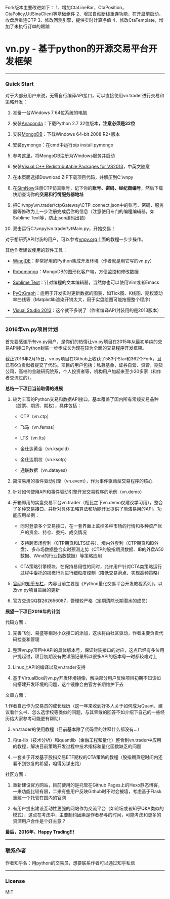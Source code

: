 Fork版本主要改进如下：
1、增加CtaLineBar，CtaPosition，CtaPolicy,UtlSinaClient等基础组件
2、增加自动断线重连功能，在开盘前启动，收盘后重连CTP
3、修改回测引擎，提供实时计算净值
4、修改CtaTemplate，增加了未执行订单的跟踪

# vn.py - 基于python的开源交易平台开发框架

---
### Quick Start

对于大部分用户来说，无需自行编译API接口，可以直接使用vn.trader进行交易和策略开发：

1. 准备一台Windows 7 64位系统的电脑

2. 安装[Anaconda](http://www.continuum.io/downloads)：下载Python 2.7 32位版本，**注意必须是32位**

3. 安装[MongoDB](https://www.mongodb.org/downloads#production)：下载Windows 64-bit 2008 R2+版本

4. 安装pymongo：在cmd中运行pip install pymongo

5. 参考[这里](http://jingyan.baidu.com/article/6b97984dbeef881ca2b0bf3e.html)，将MongoDB注册为Windows服务并启动

6. 安装[Visual C++  Redistributable Packages for VS2013](https://www.microsoft.com/en-gb/download/details.aspx?id=40784)，中英文随意

6. 在本页面选择Download ZIP下载项目代码，并解压到C:\vnpy

7. 在[SimNow](http://simnow.com.cn/)注册CTP仿真账号，记下你的**账号、密码、经纪商编号**，然后下载快期查询你的**交易和行情服务器地址**

8. 把C:\vnpy\vn.trader\ctpGateway\CTP_connect.json中的账号、密码、服务器等修改为上一步注册完成后你的信息（注意使用专门的编程编辑器，如Sublime Text等，防止json编码出错）

9. 双击运行C:\vnpy\vn.trader\vtMain.py，开始交易！

对于想研究API封装的用户，可以参考[vnpy.org](http://vnpy.org)上面的教程一步步操作。

其他作者建议使用的软件工具：
* [WingIDE](http://wingware.com/)：非常好用的Python集成开发环境（作者就是用它写的vn.py）

* [Robomongo](https://robomongo.org/)：MongoDB的图形化客户端，方便监控和修改数据

* [Sublime Text](http://www.sublimetext.com/)：针对编程的文本编辑器，当然你也可以使用Vim或者Emacs

* [PyQtGraph](http://www.pyqtgraph.org/)：适用于开发实时更新数据的图表，如Tick图、K线图、期权波动率曲线等（Matplotlib渲染开销太大，用于实盘绘图可能拖慢整个程序）

* [Visual Studio 2013](https://www.visualstudio.com/en-us/downloads/download-visual-studio-vs.aspx)：这个就不多说了（作者编译API封装用的是2013版本）

---
### 2016年vn.py项目计划

首先要感谢所有vn.py用户，是你们的热情让vn.py项目在2015年从最初单纯的交易API接口Python封装一步步成长为现在较为全面的交易程序开发框架。

截止2016年2月15日，vn.py项目在Github上收获了583个Star和362个Fork，且已有6位贡献者提交了代码。项目的用户包括：私募基金，证券自营、资管，期货公司，高校的金融研究院系，个人投资者等，机构用户加起来至少20多家（和作者交流过的）。

**总结一下项目当前取得的进展**

1. 较为丰富的Python交易和数据API接口，基本覆盖了国内所有常规交易品种（股票、期货、期权），具体包括：
	
	* CTP（vn.ctp）
	
	* 飞马（vn.femas）
	
	* LTS（vn.lts）
	
	* 金仕达黄金（vn.ksgold）
	
	* 金仕达期权（vn.ksotp）
	
	* 通联数据（vn.datayes）

2. 简洁易用的事件驱动引擎（vn.event），作为事件驱动型交易程序的核心

3. 针对如何使用API和事件驱动引擎开发交易程序的示例（vn.demo）

4. 开箱即用的实盘交易平台vn.trader（相比之下vn.demo仅建议学习用），整合了多种交易接口，并针对具体策略算法和功能开发提供了简洁易用的API，功能应用举例：
	
	* 同时登录多个交易接口，在一套界面上监控多种市场的行情和多种资产账户的资金、持仓、委托、成交情况
	
	* 支持跨市场套利（CTP期货和LTS证券）、境内外套利（CTP期货和IB外盘）、多市场数据整合实时预测走势（CTP的股指期货数据、IB的外盘A50数据、Wind的行业指数数据）等策略应用
	
	* CTA策略引擎模块，在保持易用性的同时，允许用户针对CTA类策略运行过程中委托的报撤行为进行细粒度控制（降低交易滑点、实现高频策略）

5. [官网](http://vnpy.org)和[知乎专栏](http://zhuanlan.zhihu.com/vn-py)，内容目前主要是《Python量化交易平台开发教程系列》，以及vn.py项目进展的更新

6. 官方交流QQ群262656087，管理较严格（定期清除长期潜水的成员）

**展望一下项目2016年的计划**

代码方面：

1. 完善飞创、易盛等相对小众接口的添加，这块将由社区驱动，作者主要负责代码检查和管理

2. 整理vn.py项目中API的具体版本号，保证封装接口的对应，这点已经有多位用户提起过，项目初期没有做详细记录所以很多API的版本号一时都较难对上

3. Linux上API的编译以及vn.trader支持

4. 基于VirtualBox的vn.py开发环境镜像，解决部分用户反映项目初期不知该如何搭建开发环境的问题，这个镜像会由官方长期维护下去

文章方面：

1.作者自己作为交易员的成长经历（这一年来收到好多人关于如何成为Quant、建议看什么书、怎么选学校等类似的问题，与其零散的回答不如介绍下自己的一些经历给大家参考可能更有帮助）

2. vn.trader的使用教程（目前基本除了代码里的注释什么都没有...）

3. 将ta-lib（技术分析）和quantlib（金融工程和量化）整合到vn.trader中应用的教程，解决目前策略开发过程中技术指标和量化函数缺乏的问题

4. 一套关于开发基于股指交易ETF期权的CTA策略的教程（股指期货短时间内还看不到恢复的希望，咱得另谋出路）

社区方面：

1. 重新建设官方网站，目前使用的是托管在Github Pages上的Hexo静态博客，一来功能比较有限，二来有些用户反映Github时不时会被墙，考虑基于Flask重建一个托管在国内的官网

2. 有用户提出建设互动性更强的网站作为交流平台（如论坛或者知乎Q&A类似的模式），这点在考虑中，主要制约因素是作者参与的时间，可能考虑和更多的资深用户合作是个好主意？

**最后，2016年，Happy Trading!!!**

---
### 联系作者
作者知乎名：用python的交易员，想要联系作者可以通过知乎私信

---
### License
MIT

